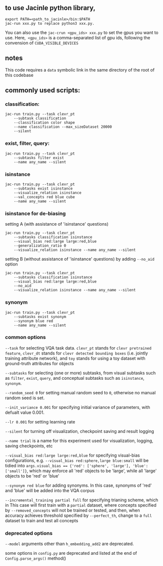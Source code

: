## to use Jacinle python library, 

```
export PATH=<path_to_jacinle>/bin:$PATH
jac-run xxx.py to replace python3 xxx.py. 
```

You can also use the `jac-crun <gpu_ids> xxx.py` to set the gpus you want to
use. Here,` <gpu_ids>` is a comma-separated list of gpu ids, following the
convension of `CUDA_VISIBLE_DEVICES`

## notes

This code requires a `data` symbolic link in the same directory of the root
of this codebase

## commonly used scripts:

### classification:

```
jac-run train.py --task clevr_pt
    --subtask classification
    --classification color shape
    --name classification --max_sizeDataset 20000
    --silent
```

### exist, filter, query:
```
jac-run train.py --task clevr_pt
    --subtasks filter exist
    --name any_name --silent
```

### isinstance
```
jac-run train.py --task clevr_pt
    --subtasks exist isinstance
    --visualize_relation isinstance
    --val_concepts red blue cube
    --name any_name --silent
```

### isinstance for de-biasing
setting A (with assistance of 'isinstance' questions)
```
jac-run train.py --task clevr_pt
    --subtasks classification isinstance
    --visual_bias red:large large:red,blue
    --generalization_ratio 0
    --visualize_relation isinstance --name any_name --silent
```
setting B (without assistance of 'isinstance' questions) by adding `--no_aid`
option
```
jac-run train.py --task clevr_pt
    --subtasks classification isinstance
    --visual_bias red:large large:red,blue
    --no_aid
    --visualize_relation isinstance --name any_name --silent
```

### synonym
```
jac-run train.py --task clevr_pt
    --subtasks exist synonym
    --synonym blue red
    --name any_name --silent
```

### common options

`--task` for selecting VQA task data. `clevr_pt` stands for `clevr pretrained feature`,
    `clevr_dt` stands for `clevr detected bounding boxes`
    (i.e. jointly training attribute network),
    and `toy` stands for using a toy dataset with ground-truth attributes for objects

`--subtasks` for selecting (one or more) subtasks, from visual subtasks such as 
`filter`, `exist`, `query`, and conceptual subtasks such as `isinstance`, `synonym`.

`--random_seed 0` for setting manual random seed to `0`, otherwise no manual random
seed is set.

`--init_variance 0.001` for specifying initial variance of parameters, with defualt value 0.001.

`--lr 0.001` for setting learning rate

`--silent` for turning off visualization, checkpoint saving and result logging

`--name trial` is a name for this experiment used for visualization, logging,
    saving checkpoints, etc

`--visual_bias red:large large:red,blue` for specifying visual-bias configurations,
    e.g. `--visual_bias red:sphere,large blue:small` will be tidied into
    `args.visual_bias == {'red': ['sphere', 'large'], 'blue': ['small']}`,
    which may enforce all 'red' objects to be 'large', while all 'large'
    objects to be 'red' or 'blue'

`--synonym red blue` for adding synonyms. In this case, synonyms of 'red' and
'blue' will be added into the VQA corpus

`--incremental_training partial full` for specifying trianing scheme, which in This
case will first train with a `partial` dataset, where concepts specified by
`--removed_concepts` will not be trained or tested, and then, when accuracy achieves
threshold specified by `--perfect_th`, change to a `full` dataset to train and
test all concepts

### deprecated options

`--model` arguments other than `h_embedding_add2` are deprecated.

some options in `config.py` are deprecated and listed at the end of
`Config.parse_args()` method()
